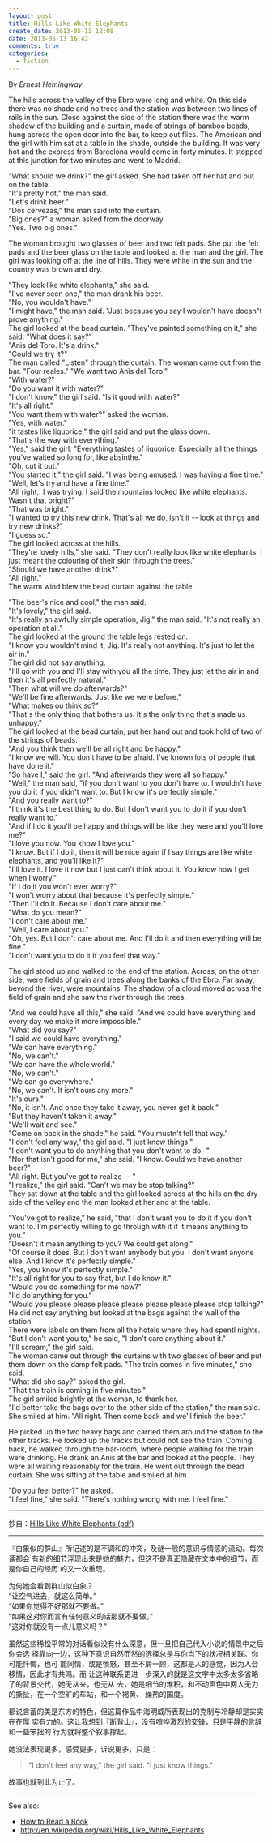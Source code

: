 ```yaml
---
layout: post
title: Hills Like White Elephants
create_date: 2013-05-13 12:08
date: 2013-05-13 16:42
comments: true
categories:
  - fiction
---
```

By *Ernest Hemingway*

The hills across the valley of the Ebro were long and white. On this side there
was no shade and no trees and the station was between two lines of rails in the
sun. Close against the side of the station there was the warm shadow of the
building and a curtain, made of strings of bamboo beads, hung across the open
door into the bar, to keep out flies. The American and the girl with him sat at
a table in the shade, outside the building. It was very hot and the express
from Barcelona would come in forty minutes. It stopped at this junction for two
minutes and went to Madrid.

"What should we drink?" the girl asked. She had taken off her hat and put on
the table.<br />
"It's pretty hot," the man said.<br />
"Let's drink beer."<br />
"Dos cervezas," the man said into the curtain.<br />
"Big ones?" a woman asked from the doorway.<br />
"Yes. Two big ones."

The woman brought two glasses of beer and two felt pads. She put the felt pads
and the beer glass on the table and looked at the man and the girl. The girl
was looking off at the line of hills. They were white in the sun and the
country was brown and dry.

"They look like white elephants," she said.<br />
"I've never seen one," the man drank his beer.<br />
"No, you wouldn't have."<br />
"I might have," the man said. "Just because you say I wouldn't have doesn"t
prove anything."<br />
The girl looked at the bead curtain. "They've painted something on it," she
said. "What does it say?"<br />
"Anis del Toro. It's a drink."<br />
"Could we try it?"<br />
The man called "Listen" through the curtain. The woman came out from the bar.
"Four reales." "We want two Anis del Toro."<br />
"With water?"<br />
"Do you want it with water?"<br />
"I don't know," the girl said. "Is it good with water?"<br />
"It's all right."<br />
"You want them with water?" asked the woman.<br />
"Yes, with water."<br />
"it tastes like liquorice," the girl said and put the glass down.<br />
"That's the way with everything."<br />
"Yes," said the girl. "Everything tastes of liquorice. Especially all the
things you've waited so long for, like absinthe."<br />
"Oh, cut it out."<br />
"You started it," the girl said. "I was being amused. I was having a fine
time."<br />
"Well, let's try and have a fine time."<br />
"All right,. I was trying. I said the mountains looked like white elephants.
Wasn't that bright?"<br />
"That was bright."<br />
"I wanted to try this new drink. That's all we do, isn't it -- look at things
and try new drinks?"<br />
"I guess so."<br />
The girl looked across at the hills.<br />
"They're lovely hills," she said. "They don't really look like white elephants.
I just meant the colouring of their skin through the trees."<br />
"Should we have another drink?"<br />
"All right."<br />
The warm wind blew the bead curtain against the table.

"The beer's nice and cool," the man said.<br />
"It's lovely," the girl said.<br />
"It's really an awfully simple operation, Jig," the man said. "It's not really
an operation at all."<br />
The girl looked at the ground the table legs rested on.<br />
"I know you wouldn't mind it, Jig. It's really not anything. It's just to let
the air in."<br />
The girl did not say anything.<br />
"I'll go with you and I'll stay with you all the time. They just let the air in
and then it's all perfectly natural."<br />
"Then what will we do afterwards?"<br />
"We'll be fine afterwards. Just like we were before."<br />
"What makes ou think so?"<br />
"That's the only thing that bothers us. It's the only thing that's made us
unhappy."<br />
The girl looked at the bead curtain, put her hand out and took hold of two of
the strings of beads.<br />
"And you think then we'll be all right and be happy."<br />
"I know we will. You don't have to be afraid. I've known lots of people that
have done it."<br />
"So have I," said the girl. "And afterwards they were all so happy."<br />
"Well," the man said, "if you don't want to you don't have to. I wouldn't have
you do it if you didn't want to. But I know it's perfectly simple."<br />
"And you really want to?"<br />
"I think it's the best thing to do. But I don't want you to do it if you don't
really want to."<br />
"And if I do it you'll be happy and things will be like they were and you'll
love me?"<br />
"I love you now. You know I love you."<br />
"I know. But if I do it, then it will be nice again if I say things are like
white elephants, and you'll like it?"<br />
"I'll love it. I love it now but I just can't think about it. You know how I
get when I worry."<br />
"If I do it you won't ever worry?"<br />
"I won't worry about that because it's perfectly simple."<br />
"Then I'll do it. Because I don't care about me."<br />
"What do you mean?"<br />
"I don't care about me."<br />
"Well, I care about you."<br />
"Oh, yes. But I don't care about me. And I'll do it and then everything will be
fine."<br />
"I don't want you to do it if you feel that way."<br />

The girl stood up and walked to the end of the station. Across, on the other
side, were fields of grain and trees along the banks of the Ebro. Far away,
beyond the river, were mountains. The shadow of a cloud moved across the field
of grain and she saw the river through the trees.

"And we could have all this," she said. "And we could have everything and every
day we make it more impossible."<br />
"What did you say?"<br />
"I said we could have everything."<br />
"We can have everything."<br />
"No, we can't."<br />
"We can have the whole world."<br />
"No, we can't."<br />
"We can go everywhere."<br />
"No, we can't. It isn't ours any more."<br />
"It's ours."<br />
"No, it isn't. And once they take it away, you never get it back."<br />
"But they haven't taken it away."<br />
"We'll wait and see."<br />
"Come on back in the shade," he said. "You mustn't fell that way."<br />
"I don't feel any way," the girl said. "I just know things."<br />
"I don't want you to do anything that you don't want to do -"<br />
"Nor that isn't good for me," she said. "I know. Could we have another
beer?"<br />
"All right. But you've got to realize -- "<br />
"I realize," the girl said. "Can't we may be stop talking?"<br />
They sat down at the table and the girl looked across at the hills on the dry
side of the valley and the man looked at her and at the table.

"You've got to realize," he said, "that I don't want you to do it if you don't
want to. I'm perfectly willing to go through with it if it means anything to
you."<br />
"Doesn't it mean anything to you? We could get along."<br />
"Of course it does. But I don't want anybody but you. I don't want anyone else.
And I know it's perfectly simple."<br />
"Yes, you know it's perfectly simple."<br />
"It's all right for you to say that, but I do know it."<br />
"Would you do something for me now?"<br />
"I'd do anything for you."<br />
"Would you please please please please please please please stop
talking?"<br />
He did not say anything but looked at the bags against the wall of the
station.<br />
There were labels on them from all the hotels where they had spentl
nights.<br />
"But I don't want you to," he said, "I don't care anything about it."<br />
"I'll scream," the girl said.<br />
The woman came out through the curtains with two glasses of beer and put them
down on the damp felt pads. "The train comes in five minutes," she said.<br />
"What did she say?" asked the girl.<br />
"That the train is coming in five minutes."<br />
The girl smiled brightly at the woman, to thank her.<br />
"I'd better take the bags over to the other side of the station," the man
said.<br />
She smiled at him. "All right. Then come back and we'll finish the beer."

He picked up the two heavy bags and carried them around the station to the
other tracks. He looked up the tracks but could not see the train. Coming back,
he walked through the bar-room, where people waiting for the train were
drinking. He drank an Anis at the bar and looked at the people. They were all
waiting reasonably for the train. He went out through the bead curtain. She was
sitting at the table and smiled at him.

"Do you feel better?" he asked.<br />
"I feel fine," she said. "There's nothing wrong with me. I feel fine."

---

抄自：[Hills Like White Elephants (pdf)](http://www.asdk12.org/staff/grenier_tom/HOMEWORK/208194_Hills_Like_White_Elephants.pdf)

---

『白象似的群山』所记述的是不调和的冲突，及谜一般的意识与情感的流动。每次读都会
有新的细节浮现出来是她的魅力，但这不是真正隐藏在文本中的细节，而是你自己的经历
的又一次重现。

为何她会看到群山似白象？<br />
“让空气进去，就这么简单。”<br />
“如果你觉得不好那就不要做。”<br />
“如果这对你而言有任何意义的话那就不要做。”<br />
“这对你就没有一点儿意义吗？”

虽然这些稀松平常的对话看似没有什么深意，但一旦把自己代入小说的情景中之后你会选
择靠向一边，这种下意识自然而然的选择总是与你当下的状况相关联。你可能忏悔，也可
能同情，或是愤怒，甚至不屑一顾，这都是人的感觉，因为人会移情，因此才有共鸣。而
让这种联系更进一步深入的就是这文字中太多太多省略了的背景交代，她无从来，也无从
去，她是细节的堆积，和不动声色中两人无力的撕扯，在一个空旷的车站，和一个褐黄、
燥热的国度。

都说含蓄的美是东方的特色，但这篇作品中海明威所表现出的克制与冷静却是实实在在厚
实有力的。这让我想到『断背山』，没有喧哗激烈的交锋，只是平静的言辞和一些笨拙的
行为就将整个叙事撑起。

她没法表现更多，感受更多，诉说更多，只是：

> "I don't feel any way," the girl said. "I just know things."

故事也就到此为止了。

---

See also:

- [How to Read a Book](http://blog.anguscroll.com/how-to-read-a-book/)
- <http://en.wikipedia.org/wiki/Hills_Like_White_Elephants>
